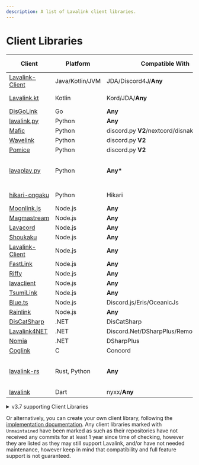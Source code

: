 ```yaml
---
description: A list of Lavalink client libraries.
---
```


# Client Libraries

| Client                                                              | Platform        | Compatible With                            | Additional Information              |
|---------------------------------------------------------------------|-----------------|--------------------------------------------|-------------------------------------|
| [Lavalink-Client](https://github.com/lavalink-devs/Lavalink-Client) | Java/Kotlin/JVM | JDA/Discord4J/**Any**                      | Uses reactor                        |
| [Lavalink.kt](https://github.com/DRSchlaubi/Lavalink.kt)            | Kotlin          | Kord/JDA/**Any**                           | Kotlin Coroutines                   |
| [DisGoLink](https://github.com/disgoorg/disgolink)                  | Go              | **Any**                                    |                                     |
| [lavalink.py](https://github.com/devoxin/lavalink.py)               | Python          | **Any**                                    |                                     |
| [Mafic](https://github.com/ooliver1/mafic)                          | Python          | discord.py **V2**/nextcord/disnake/py-cord |                                     |
| [Wavelink](https://github.com/PythonistaGuild/Wavelink)             | Python          | discord.py **V2**                          |                                     |
| [Pomice](https://github.com/cloudwithax/pomice)                     | Python          | discord.py **V2**                          |                                     |
| [lavaplay.py](https://github.com/HazemMeqdad/lavaplay.py)           | Python          | **Any\***                                  | *`asyncio`-based libraries 1.0.13a+ |
| [hikari-ongaku](https://github.com/MPlatypus/hikari-ongaku)         | Python          | Hikari                                     | `asyncio`-based                     |
| [Moonlink.js](https://github.com/1Lucas1apk/moonlink.js)            | Node.js         | **Any**                                    |                                     |
| [Magmastream](https://github.com/Blackfort-Hosting/magmastream)     | Node.js         | **Any**                                    |                                     |
| [Lavacord](https://github.com/lavacord/Lavacord)                    | Node.js         | **Any**                                    |                                     |
| [Shoukaku](https://github.com/Deivu/Shoukaku)                       | Node.js         | **Any**                                    |                                     |
| [Lavalink-Client](https://github.com/tomato6966/Lavalink-Client)    | Node.js         | **Any**                                    |                                     |
| [FastLink](https://github.com/PerformanC/FastLink)                  | Node.js         | **Any**                                    |                                     |
| [Riffy](https://github.com/riffy-team/riffy)                        | Node.js         | **Any**                                    |                                     |
| [lavaclient](https://npmjs.com/lavaclient)                          | Node.js         | **Any**                                    | v5+                                 |
| [TsumiLink](https://github.com/Fyphen1223/TsumiLink)                | Node.js         | **Any**                                    |                                     |
| [Blue.ts](https://github.com/ftrapture/blue.ts)                     | Node.js         | Discord.js/Eris/OceanicJs                  |                                     |
| [Rainlink](https://github.com/RainyXeon/Rainlink)                   | Node.js         | **Any**                                    |                                     |
| [DisCatSharp](https://github.com/Aiko-IT-Systems/DisCatSharp)       | .NET            | DisCatSharp                                | v10.4.2+                            |
| [Lavalink4NET](https://github.com/angelobreuer/Lavalink4NET)        | .NET            | Discord.Net/DSharpPlus/Remora/NetCord      | v4+                                 |
| [Nomia](https://github.com/DHCPCD9/Nomia)                           | .NET            | DSharpPlus                                 |                                     |
| [Coglink](https://github.com/PerformanC/Coglink)                    | C               | Concord                                    |                                     |
| [lavalink-rs](https://gitlab.com/vicky5124/lavalink-rs)             | Rust, Python    | **Any**                                    | `tokio`-based, `asyncio`-based      |
| [lavalink](https://github.com/nyxx-discord/nyxx_lavalink)           | Dart            | nyxx/**Any**                               |                                     |

<details markdown="1">
<summary>v3.7 supporting Client Libraries</summary>

| Client                                                        | Platform | Compatible With                            | Additional Information              |
|---------------------------------------------------------------|----------|--------------------------------------------|-------------------------------------|
| [Lavalink.kt](https://github.com/DRSchlaubi/lavalink.kt)      | Kotlin   | JDA/Kord/**Any**                           | Kotlin Coroutines                   |
| [lavaplay.py](https://github.com/HazemMeqdad/lavaplay.py)     | Python   | **Any\***                                  | *`asyncio`-based libraries 1.0.12a> |
| [Mafic](https://github.com/ooliver1/mafic)                    | Python   | discord.py **V2**/nextcord/disnake/py-cord |                                     |
| [Wavelink](https://github.com/PythonistaGuild/Wavelink)       | Python   | discord.py **V2**                          | Version >=2, <3                     |
| [Pomice](https://github.com/cloudwithax/pomice)               | Python   | discord.py **V2**                          |                                     |
| [Lavacord](https://github.com/lavacord/lavacord)              | Node.js  | **Any**                                    |                                     |
| [Poru](https://github.com/parasop/poru)                       | Node.js  | **Any**                                    |                                     |
| [Shoukaku](https://github.com/Deivu/Shoukaku)                 | Node.js  | **Any**                                    |                                     |
| [Cosmicord.js](https://github.com/SudhanPlayz/Cosmicord.js)   | Node.js  | **Any**                                    |                                     |
| [DisCatSharp](https://github.com/Aiko-IT-Systems/DisCatSharp) | .NET     | DisCatSharp                                | Only prior v10.4.1                  |
| [Lavalink4NET](https://github.com/angelobreuer/Lavalink4NET)  | .NET     | Discord.Net/DSharpPlus                     | < v4                                |
| [DisGoLink](https://github.com/disgoorg/disgolink)            | Go       | **Any**                                    |                                     |

</details>

Or alternatively, you can create your own client library, following the [implementation documentation](api/index.md).
Any client libraries marked with `Unmaintained` have been marked as such as their repositories have not received any commits for at least 1 year since time of checking,
however they are listed as they may still support Lavalink, and/or have not needed maintenance, however keep in mind that compatibility and full feature support is not guaranteed.
